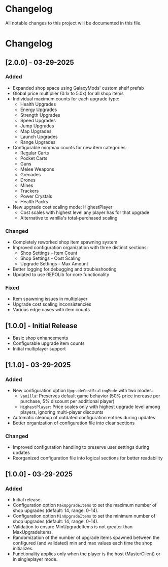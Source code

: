 # Changelog

All notable changes to this project will be documented in this file.

# Changelog

## [2.0.0] - 03-29-2025

### Added
- Expanded shop space using GalaxyMods' custom shelf prefab
- Global price multiplier (0.1x to 5.0x) for all shop items
- Individual maximum counts for each upgrade type:
  - Health Upgrades
  - Energy Upgrades
  - Strength Upgrades
  - Speed Upgrades
  - Jump Upgrades
  - Map Upgrades
  - Launch Upgrades
  - Range Upgrades
- Configurable min/max counts for new item categories:
  - Regular Carts
  - Pocket Carts
  - Guns
  - Melee Weapons
  - Grenades
  - Drones
  - Mines
  - Trackers
  - Power Crystals
  - Health Packs
- New upgrade cost scaling mode: HighestPlayer
  - Cost scales with highest level any player has for that upgrade
  - Alternative to vanilla's total-purchased scaling

### Changed
- Completely reworked shop item spawning system
- Improved configuration organization with three distinct sections:
  - Shop Settings - Item Count
  - Shop Settings - Cost Scaling
  - Upgrade Settings - Max Amount
- Better logging for debugging and troubleshooting
- Updated to use REPOLib for core functionality

### Fixed
- Item spawning issues in multiplayer
- Upgrade cost scaling inconsistencies
- Various edge cases with item counts

## [1.0.0] - Initial Release

- Basic shop enhancements
- Configurable upgrade item counts
- Initial multiplayer support 

## [1.1.0] - 03-29-2025

### Added
*   New configuration option `UpgradeCostScalingMode` with two modes:
    * `Vanilla`: Preserves default game behavior (50% price increase per purchase, 5% discount per additional player)
    * `HighestPlayer`: Price scales only with highest upgrade level among players, ignoring multi-player discounts
*   Automatic cleanup of outdated configuration entries during updates
*   Better organization of configuration file into clear sections

### Changed
*   Improved configuration handling to preserve user settings during updates
*   Reorganized configuration file into logical sections for better readability

## [1.0.0] - 03-29-2025

### Added

*   Initial release.
*   Configuration option `MaxUpgradeItems` to set the maximum number of shop upgrades (default: 14, range: 0-14).
*   Configuration option `MinUpgradeItems` to set the minimum number of shop upgrades (default: 14, range: 0-14).
*   Validation to ensure MinUpgradeItems is not greater than MaxUpgradeItems.
*   Randomization of the number of upgrade items spawned between the configured (and validated) min and max values each time the shop initializes.
*   Functionality applies only when the player is the host (MasterClient) or in singleplayer mode. 